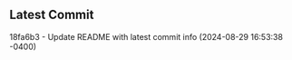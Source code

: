 
## Latest Commit
18fa6b3 - Update README with latest commit info (2024-08-29 16:53:38 -0400) <Yunxi-Zhou>
